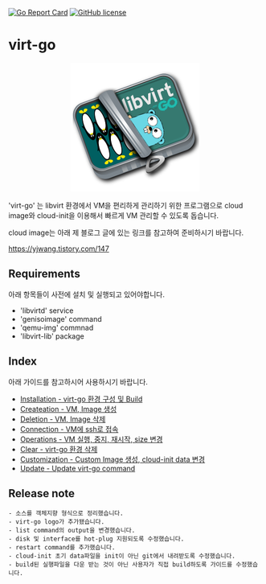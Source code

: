 [![Go Report Card](https://goreportcard.com/badge/github.com/YoungjuWang/virt-go)](https://goreportcard.com/report/github.com/YoungjuWang/virt-go)
[![GitHub license](https://img.shields.io/github/license/YoungjuWang/virt-go?style=flat-square)](https://github.com/YoungjuWang/virt-go/blob/v2/LICENSE)

# virt-go

<p align="center">
  <img src="https://github.com/YoungjuWang/virt-go/blob/v2/img/virt-go2.png">
</p>

'virt-go' 는 libvirt 환경에서 VM을 편리하게 관리하기 위한 프로그램으로 cloud image와 cloud-init을 이용해서 빠르게 VM 관리할 수 있도록 돕습니다.

cloud image는 아래 제 블로그 글에 있는 링크를 참고하여 준비하시기 바랍니다. 

https://yjwang.tistory.com/147


## Requirements

아래 항목들이 사전에 설치 및 실행되고 있어야합니다.

- 'libvirtd' service
- 'genisoimage' command
- 'qemu-img' commnad
- 'libvirt-lib' package 

## Index

아래 가이드를 참고하시어 사용하시기 바랍니다.

- [Installation - virt-go 환경 구성 및 Build](https://github.com/YoungjuWang/virt-go/blob/v2/doc/Installation.md)
- [Createation - VM, Image 생성](https://github.com/YoungjuWang/virt-go/blob/v2/doc/Creation.md)
- [Deletion - VM, Image 삭제](https://github.com/YoungjuWang/virt-go/blob/v2/doc/Deletion.md)
- [Connection - VM에 ssh로 접속](https://github.com/YoungjuWang/virt-go/blob/v2/doc/Connection.md)
- [Operations - VM 실행, 중지, 재시작, size 변경](https://github.com/YoungjuWang/virt-go/blob/v2/doc/Operations.md)
- [Clear - virt-go 환경 삭제](https://github.com/YoungjuWang/virt-go/blob/v2/doc/Clear.md)
- [Customization - Custom Image 생성, cloud-init data 변경](https://github.com/YoungjuWang/virt-go/blob/v2/doc/Customization.md)
- [Update - Update virt-go command](https://github.com/YoungjuWang/virt-go/blob/v2/doc/Update.md)

## Release note

```
- 소스를 객체지향 형식으로 정리했습니다.
- virt-go logo가 추가됐습니다.
- list command의 output을 변경했습니다.
- disk 및 interface를 hot-plug 지원되도록 수정했습니다.
- restart command를 추가했습니다.
- cloud-init 초기 data파일을 init이 아닌 git에서 내려받도록 수정했습니다.
- build된 실행파일을 다운 받는 것이 아닌 사용자가 직접 build하도록 가이드를 수정했습니다.
```
